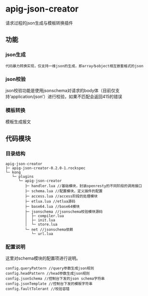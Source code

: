 # apig-json-creator
请求过程的json生成与模板转换插件

## 功能

### json生成
```
代码暴力转换实现，仅支持一维json的生成，即array与object相互嵌套格式的json
```

### json校验
json校验功能是使用jsonschema对请求的body体（目前仅支持‘application/json’）进行校验，如果不匹配会返回415的错误

### 模板转换
模板生成报文

## 代码模块

### 目录结构
```
apig-json-creator
├─ apig-json-creator-0.2.0-1.rockspec 
└─ kong
   └─ plugins
      └─ apig-json-creator
         ├─ handler.lua //基础模块，封装openresty的不同阶段的调用接口
         ├─ schema.lua //配置模块，定义插件的配置
         ├─ access.lua //access阶段的处理模块
         ├─ etlua.lua //etlua源码
         ├─ base64.lua //base64模块
         ├─ jsonschema //jsonschema校验模块源码
         │  ├─ compiler.lua
         │  ├─ init.lua
         │  └─ store.lua
         └─ net //jsonschema依赖
            └─ url.lua
```
### 配置说明
这里对schema模块的配置项进行说明。

```
config.queryPattern //query参数生成json规则
config.headPattern //head参数生成json规则
config.jsonSchema //控制台下发的json schema字符串
config.jsonTemplate //控制台下发的模板字符串
config.faultTolerant //校验容错
```
